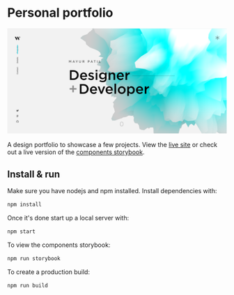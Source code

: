 # Personal portfolio

[![Site preview](/public/social-image.png)](https://mayurpatild.github.io)

A design portfolio to showcase a few projects. View the [live site](https://mayurpatild.github.io/) or check out a live version of the [components storybook](https://storybook.mayurpatild.com).

## Install & run

Make sure you have nodejs and npm installed. Install dependencies with:

```bash
npm install
```

Once it's done start up a local server with:

```bash
npm start
```

To view the components storybook:

```bash
npm run storybook
```

To create a production build:

```bash
npm run build
```
